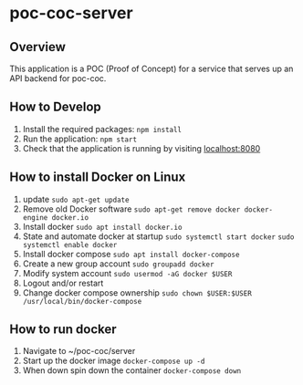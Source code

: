 # poc-coc-server

## Overview

This application is a POC (Proof of Concept) for a service that serves up an API backend for poc-coc.

## How to Develop

1. Install the required packages: `npm install`
2. Run the application: `npm start`
3. Check that the application is running by visiting [localhost:8080](http://localhost:8080)


## How to install Docker on Linux
1. update `sudo apt-get update`
2. Remove old Docker software `sudo apt-get remove docker docker-engine docker.io`
3. Install docker `sudo apt install docker.io`
4. State and automate docker at startup `sudo systemctl start docker` `sudo systemctl enable docker`
5. Install docker compose `sudo apt install docker-compose`
6. Create a new group account `sudo groupadd docker`
7. Modify system account `sudo usermod -aG docker $USER`
8. Logout and/or restart
9. Change docker compose ownership `sudo chown $USER:$USER /usr/local/bin/docker-compose`

## How to run docker
1. Navigate to ~/poc-coc/server
2. Start up the docker image `docker-compose up -d`
3. When down spin down the container `docker-compose down`